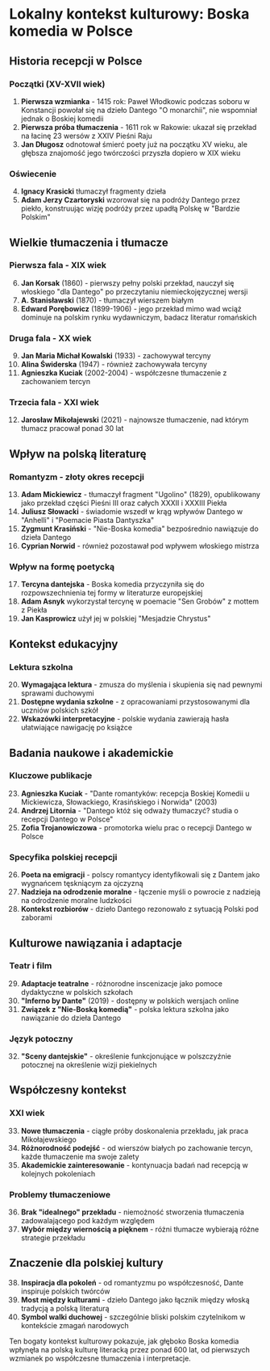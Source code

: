 # Lokalny kontekst kulturowy: Boska komedia w Polsce

## Historia recepcji w Polsce

### Początki (XV-XVII wiek)
1. **Pierwsza wzmianka** - 1415 rok: Paweł Włodkowic podczas soboru w Konstancji powołał się na dzieło Dantego "O monarchii", nie wspomniał jednak o Boskiej komedii
2. **Pierwsza próba tłumaczenia** - 1611 rok w Rakowie: ukazał się przekład na łacinę 23 wersów z XXIV Pieśni Raju
3. **Jan Długosz** odnotował śmierć poety już na początku XV wieku, ale głębsza znajomość jego twórczości przyszła dopiero w XIX wieku

### Oświecenie
4. **Ignacy Krasicki** tłumaczył fragmenty dzieła
5. **Adam Jerzy Czartoryski** wzorował się na podróży Dantego przez piekło, konstruując wizję podróży przez upadłą Polskę w "Bardzie Polskim"

## Wielkie tłumaczenia i tłumacze

### Pierwsza fala - XIX wiek
6. **Jan Korsak** (1860) - pierwszy pełny polski przekład, nauczył się włoskiego "dla Dantego" po przeczytaniu niemieckojęzycznej wersji
7. **A. Stanisławski** (1870) - tłumaczył wierszem białym
8. **Edward Porębowicz** (1899-1906) - jego przekład mimo wad wciąż dominuje na polskim rynku wydawniczym, badacz literatur romańskich

### Druga fala - XX wiek
9. **Jan Maria Michał Kowalski** (1933) - zachowywał tercyny
10. **Alina Świderska** (1947) - również zachowywała tercyny
11. **Agnieszka Kuciak** (2002-2004) - współczesne tłumaczenie z zachowaniem tercyn

### Trzecia fala - XXI wiek
12. **Jarosław Mikołajewski** (2021) - najnowsze tłumaczenie, nad którym tłumacz pracował ponad 30 lat

## Wpływ na polską literaturę

### Romantyzm - złoty okres recepcji
13. **Adam Mickiewicz** - tłumaczył fragment "Ugolino" (1829), opublikowany jako przekład części Pieśni III oraz całych XXXII i XXXIII Piekła
14. **Juliusz Słowacki** - świadomie wszedł w krąg wpływów Dantego w "Anhelli" i "Poemacie Piasta Dantyszka"
15. **Zygmunt Krasiński** - "Nie-Boska komedia" bezpośrednio nawiązuje do dzieła Dantego
16. **Cyprian Norwid** - również pozostawał pod wpływem włoskiego mistrza

### Wpływ na formę poetycką
17. **Tercyna dantejska** - Boska komedia przyczyniła się do rozpowszechnienia tej formy w literaturze europejskiej
18. **Adam Asnyk** wykorzystał tercynę w poemacie "Sen Grobów" z mottem z Piekła
19. **Jan Kasprowicz** użył jej w polskiej "Mesjadzie Chrystus"

## Kontekst edukacyjny

### Lektura szkolna
20. **Wymagająca lektura** - zmusza do myślenia i skupienia się nad pewnymi sprawami duchowymi
21. **Dostępne wydania szkolne** - z opracowaniami przystosowanymi dla uczniów polskich szkół
22. **Wskazówki interpretacyjne** - polskie wydania zawierają hasła ułatwiające nawigację po książce

## Badania naukowe i akademickie

### Kluczowe publikacje
23. **Agnieszka Kuciak** - "Dante romantyków: recepcja Boskiej Komedii u Mickiewicza, Słowackiego, Krasińskiego i Norwida" (2003)
24. **Andrzej Litornia** - "Dantego któż się odważy tłumaczyć? studia o recepcji Dantego w Polsce"
25. **Zofia Trojanowiczowa** - promotorka wielu prac o recepcji Dantego w Polsce

### Specyfika polskiej recepcji
26. **Poeta na emigracji** - polscy romantycy identyfikowali się z Dantem jako wygnańcem tęskniącym za ojczyzną
27. **Nadzieja na odrodzenie moralne** - łączenie myśli o powrocie z nadzieją na odrodzenie moralne ludzkości
28. **Kontekst rozbiorów** - dzieło Dantego rezonowało z sytuacją Polski pod zaborami

## Kulturowe nawiązania i adaptacje

### Teatr i film
29. **Adaptacje teatralne** - różnorodne inscenizacje jako pomoce dydaktyczne w polskich szkołach
30. **"Inferno by Dante"** (2019) - dostępny w polskich wersjach online
31. **Związek z "Nie-Boską komedią"** - polska lektura szkolna jako nawiązanie do dzieła Dantego

### Język potoczny
32. **"Sceny dantejskie"** - określenie funkcjonujące w polszczyźnie potocznej na określenie wizji piekielnych

## Współczesny kontekst

### XXI wiek
33. **Nowe tłumaczenia** - ciągłe próby doskonalenia przekładu, jak praca Mikołajewskiego
34. **Różnorodność podejść** - od wierszów białych po zachowanie tercyn, każde tłumaczenie ma swoje zalety
35. **Akademickie zainteresowanie** - kontynuacja badań nad recepcją w kolejnych pokoleniach

### Problemy tłumaczeniowe
36. **Brak "idealnego" przekładu** - niemożność stworzenia tłumaczenia zadowalającego pod każdym względem
37. **Wybór między wiernością a pięknem** - różni tłumacze wybierają różne strategie przekładu

## Znaczenie dla polskiej kultury

38. **Inspiracja dla pokoleń** - od romantyzmu po współczesność, Dante inspiruje polskich twórców
39. **Most między kulturami** - dzieło Dantego jako łącznik między włoską tradycją a polską literaturą
40. **Symbol walki duchowej** - szczególnie bliski polskim czytelnikom w kontekście zmagań narodowych

Ten bogaty kontekst kulturowy pokazuje, jak głęboko Boska komedia wpłynęła na polską kulturę literacką przez ponad 600 lat, od pierwszych wzmianek po współczesne tłumaczenia i interpretacje.